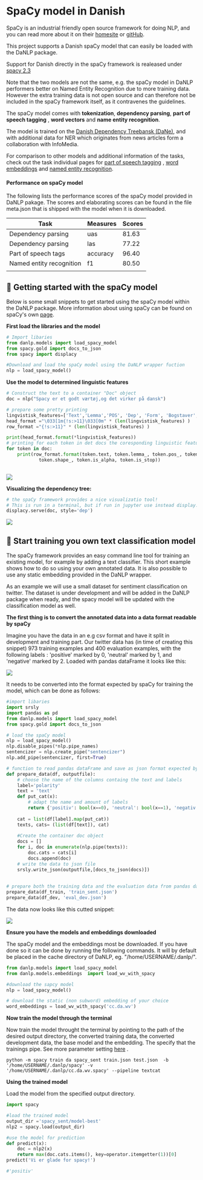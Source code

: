 # SpaCy model in Danish 

SpaCy is an industrial friendly open source framework for doing NLP, and you can read more about it on their [homesite](https://spacy.io/) or [gitHub](https://github.com/explosion/spaCy).

This project supports a Danish spaCy model that can easily be loaded with the DaNLP package. 

Support for Danish directly in the spaCy framework is realeased under [spacy 2.3](https://explosion.ai/blog/spacy-v2-3)

Note that the two models are not the same, e.g. the spaCy model in DaNLP performers better on Named Entity Recognition due to more training data.  However the extra training data is not open source and can therefore not be included in the spaCy framework itself, as it contravenes the guidelines. 

The spaCy model comes with **tokenization**, **dependency parsing**, **part of speech tagging** , **word vectors** and **name entity recognition**. 

The model is trained on the [Danish Dependency Treebansk (DaNe)](<https://github.com/alexandrainst/danlp/blob/master/docs/datasets.md#danish-dependency-treebank-dane>), and with additional data for NER  which originates from news articles form a collaboration with InfoMedia. 

For comparison to other models and additional information of the tasks, check out the task individual pages for [part of speech tagging](<https://github.com/alexandrainst/danlp/blob/master/docs/models/pos.md>) , [word embeddings](<https://github.com/alexandrainst/danlp/blob/master/docs/models/embeddings.md>) and [named entity recognition](<https://github.com/alexandrainst/danlp/blob/master/docs/models/ner.md>).

#### Performance on spaCy model

The following lists the  performance scores of the spaCy model provided in DaNLP pakage. The scores and elaborating scores can be found in the file meta.json that is shipped with the model when it is downloaded. 

| Task                    | Measures | Scores |
| ----------------------- | -------- | :----- |
| Dependency parsing      | uas      | 81.63  |
| Dependency parsing      | las      | 77.22  |
| Part of speech tags     | accuracy | 96.40  |
| Named entity recognition| f1       | 80.50  |
|                         |          |        |





## :hatching_chick: Getting started with the spaCy model

Below is some small snippets to get started using the spaCy model within the DaNLP package. More information about using spaCy can be found on spaCy's own [page](https://spacy.io/).  

**First load the libraries and the model**

```python
# Import libaries
from danlp.models import load_spacy_model
from spacy.gold import docs_to_json
from spacy import displacy

#Download and load the spaCy model using the DaNLP wrapper fuction
nlp = load_spacy_model()
```

**Use the model to determined linguistic features**

```python
# Construct the text to a container "Doc" object
doc = nlp("Spacy er et godt værtøj,og det virker på dansk")

# prepare some pretty printing
lingvistisk_features=['Text','Lemma','POS', 'Dep', 'Form', 'Bogstaver', 'stop ord']
head_format ="\033[1m{!s:>11}\033[0m" * (len(lingvistisk_features) )
row_format ="{!s:>11}" * (len(lingvistisk_features) )

print(head_format.format(*lingvistisk_features))
# printing for each token in det docs the coresponding linguistic features
for token in doc:
    print(row_format.format(token.text, token.lemma_, token.pos_, token.dep_,
            token.shape_, token.is_alpha, token.is_stop))
    
```

![](imgs/ling_feat.PNG)

**Visualizing the dependency tree:**

```python
# the spaCy framework provides a nice visualizatio tool!
# This is run in a terminal, but if run in jupyter use instead display.render 
displacy.serve(doc, style='dep')
```



![](imgs/dep.PNG)

## :hatching_chick: Start ​training you own text classification model

The spaCy framework provides an easy command line tool for training an existing model, for example by adding a text classifier.  This short example shows how to do so using your own annotated data. It is also possible to use any static embedding provided in the DaNLP wrapper. 

As an example we will use a small dataset for sentiment classification on twitter. The dataset is under development and will be added in the DaNLP package when ready, and the spacy model will be updated with the classification model as well.  

 **The first thing is to convert the annotated data into a data format readable by spaCy**

Imagine you have the data in an e.g csv format and have it split in development and training part. Our twitter data has (in time of creating this snippet)  973 training examples and 400 evaluation examples, with the following labels : 'positive' marked by 0, 'neutral' marked by 1, and 'negative' marked by 2. Loaded with pandas dataFrame it looks like this:  

![](imgs/data_head.PNG)

It needs to be converted into the format expected by spaCy for training the model, which can be done as follows:

```python
#import libaries
import srsly
import pandas as pd
from danlp.models import load_spacy_model
from spacy.gold import docs_to_json

# load the spaCy model 
nlp = load_spacy_model()
nlp.disable_pipes(*nlp.pipe_names)
sentencizer = nlp.create_pipe("sentencizer")
nlp.add_pipe(sentencizer, first=True)

# function to read pandas dataFrame and save as json format expected by spaCy
def prepare_data(df, outputfile):
    # choose the name of the columns containg the text and labels
    label='polarity'
    text = 'text'
    def put_cat(x):
        # adapt the name and amount of labels
        return {'positiv': bool(x==0), 'neutral': bool(x==1), 'negativ': bool(x==2)} 
    
    cat = list(df[label].map(put_cat))
    texts, cats= (list(df[text]), cat)
    
    #Create the container doc object
    docs = []
    for i, doc in enumerate(nlp.pipe(texts)):
        doc.cats = cats[i]
        docs.append(doc)
    # write the data to json file
    srsly.write_json(outputfile,[docs_to_json(docs)])
    
    
# prepare both the training data and the evaluation data from pandas dataframe (df_train and df_dev) and choose the name of outputfile
prepare_data(df_train, 'train_sent.json')
prepare_data(df_dev, 'eval_dev.json')

```

The data now looks like this cutted snippet:

![](imgs/snippet_json.PNG)

**Ensure you have the models and embeddings downloaded**

The spaCy model and the embeddings most be downloaded. If you have done so it can be done by running the following commands. It will by default be placed in the cache directory of DaNLP, eg. "/home/USERNAME/.danlp/".

```python
from danlp.models import load_spacy_model
from danlp.models.embeddings  import load_wv_with_spacy

#download the sapcy model
nlp = load_spacy_model()

# download the static (non subword) embedding of your choice
word_embeddings = load_wv_with_spacy('cc.da.wv')
```



**Now train the model through the terminal**

Now train the model throught the terminal by pointing to the path of the desired output directory, the converted training data, the converted development data, the base model and the embedding. The specify that the trainings pipe.  See more parameter setting [here](https://spacy.io/api/cli#train) . 

```
python -m spacy train da spacy_sent train.json test.json  -b '/home/USERNAME/.danlp/spacy' -v '/home/USERNAME/.danlp/cc.da.wv.spacy' --pipeline textcat
```



**Using the trained model**

Load the model from the specified output directory. 

```python
import spacy

#load the trained model
output_dir ='spacy_sent/model-best'
nlp2 = spacy.load(output_dir)

#use the model for prediction
def predict(x):
    doc = nlp2(x)
    return max(doc.cats.items(), key=operator.itemgetter(1))[0]
predict('Vi er glade for spacy!')

#'positiv'

```

